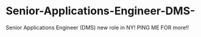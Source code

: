 # Senior-Applications-Engineer-DMS-
Senior Applications Engineer (DMS) new role in NY! PING ME FOR more!!
